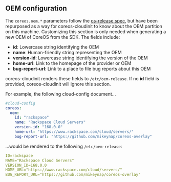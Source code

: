 ## OEM configuration

The `coreos.oem.*` parameters follow the [os-release spec][os-release], but have been repurposed as a way for coreos-cloudinit to know about the OEM partition on this machine. Customizing this section is only needed when generating a new OEM of CoreOS from the SDK. The fields include:

- **id**: Lowercase string identifying the OEM
- **name**: Human-friendly string representing the OEM
- **version-id**: Lowercase string identifying the version of the OEM
- **home-url**: Link to the homepage of the provider or OEM
- **bug-report-url**: Link to a place to file bug reports about this OEM

coreos-cloudinit renders these fields to `/etc/oem-release`.
If no **id** field is provided, coreos-cloudinit will ignore this section.

For example, the following cloud-config document...

```yaml
#cloud-config
coreos:
  oem:
    id: "rackspace"
    name: "Rackspace Cloud Servers"
    version-id: "168.0.0"
    home-url: "https://www.rackspace.com/cloud/servers/"
    bug-report-url: "https://github.com/mikeynap/coreos-overlay"
```

...would be rendered to the following `/etc/oem-release`:

```yaml
ID=rackspace
NAME="Rackspace Cloud Servers"
VERSION_ID=168.0.0
HOME_URL="https://www.rackspace.com/cloud/servers/"
BUG_REPORT_URL="https://github.com/mikeynap/coreos-overlay"
```

[os-release]: http://www.freedesktop.org/software/systemd/man/os-release.html
